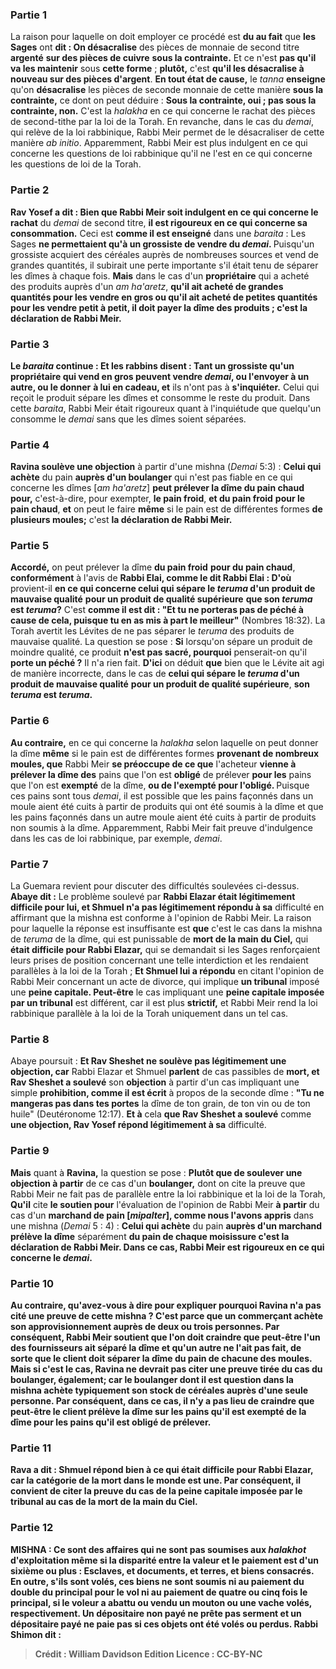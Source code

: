 
### Partie 1
La raison pour laquelle on doit employer ce procédé est <b>du au fait</b> que <b>les Sages</b> ont <b>dit : On désacralise</b> des pièces de monnaie de second titre <b>argenté</b> <b>sur des pièces de cuivre</b> <b>sous la contrainte.</b> Et ce n'est <b>pas qu'il va les maintenir</b> sous <b>cette forme</b> ; <b>plutôt,</b> c'est <b>qu'il les désacralise à nouveau sur des pièces d'argent</b>. <b>En tout état de cause,</b> le <i>tanna</i> <b>enseigne</b> qu'on <b>désacralise</b> les pièces de seconde monnaie de cette manière <b>sous la contrainte,</b> ce dont on peut déduire : <b>Sous la contrainte, oui ; pas sous la contrainte, non.</b> C'est la <i>halakha</i> en ce qui concerne le rachat des pièces de second-tithe par la loi de la Torah. En revanche, dans le cas du <i>demai</i>, qui relève de la loi rabbinique, Rabbi Meir permet de le désacraliser de cette manière <i>ab initio</i>. Apparemment, Rabbi Meir est plus indulgent en ce qui concerne les questions de loi rabbinique qu'il ne l'est en ce qui concerne les questions de loi de la Torah.

### Partie 2
<b>Rav Yosef a dit : Bien que Rabbi Meir soit indulgent en ce qui concerne le rachat</b> du <i>demai</i> de second titre, <b>il est rigoureux en ce qui concerne sa consommation.</b> Ceci est <b>comme il est enseigné</b> dans une <i>baraita</i> : Les Sages <b>ne permettaient qu'à un grossiste de vendre du <i>demai</i>. </b> Puisqu'un grossiste acquiert des céréales auprès de nombreuses sources et vend de grandes quantités, il subirait une perte importante s'il était tenu de séparer les dîmes à chaque fois. <b>Mais</b> dans le cas d'un <b>propriétaire</b> qui a acheté des produits auprès d'un <i>am ha'aretz</i>, <b>qu'il ait acheté de grandes quantités pour les vendre en gros <b>ou qu'il ait</b> acheté de petites quantités pour les vendre petit à petit, il <b>doit payer la dîme</b> des produits ; c'est <b>la déclaration de Rabbi Meir.</b>

### Partie 3
Le <i>baraita</i> continue : <b>Et les rabbins disent : Tant un grossiste qu'un propriétaire</b> qui vend en gros <b>peuvent vendre</b> <i>demai</i>, <b>ou l'envoyer</b> à un autre, ou le donner</b> <b>à lui en cadeau, et</b> ils n'ont pas à <b>s'inquiéter.</b> Celui qui reçoit le produit sépare les dîmes et consomme le reste du produit. Dans cette <i>baraita</i>, Rabbi Meir était rigoureux quant à l'inquiétude que quelqu'un consomme le <i>demai</i> sans que les dîmes soient séparées.

### Partie 4
<b>Ravina soulève une objection</b> à partir d'une mishna (<i>Demai</i> 5:3) : <b>Celui qui achète</b> du pain <b>auprès d'un boulanger</b> qui n'est pas fiable en ce qui concerne les dîmes [<i>am ha'aretz</i>] <b>peut prélever la dîme du pain chaud</b> <b>pour,</b> c'est-à-dire, pour exempter, <b>le pain froid</b>, <b>et du pain froid</b> <b>pour le pain chaud</b>, <b>et</b> on peut le faire <b>même</b> si le pain est de différentes formes <b>de plusieurs moules;</b> c'est <b>la déclaration de Rabbi Meir.</b>

### Partie 5
<b>Accordé,</b> on peut prélever la dîme <b>du pain froid</b> <b>pour du pain chaud</b>, <b>conformément</b> à l'avis de <b>Rabbi Elai, comme le dit Rabbi Elai : D'où</b> provient-il <b>en ce qui concerne celui qui sépare le <i>teruma</i> d'un produit de mauvaise qualité</b> <b>pour un produit de qualité supérieure</b> <b>que son <i>teruma</i> est <i>teruma</i>?</b> C'est <b>comme il est dit : "Et tu ne porteras pas de péché à cause de cela, puisque tu en as mis à part le meilleur"</b> (Nombres 18:32). La Torah avertit les Lévites de ne pas séparer le <i>teruma</i> des produits de mauvaise qualité. La question se pose : <b>Si</b> lorsqu'on sépare un produit de moindre qualité, ce produit <b>n'est pas sacré, pourquoi</b> penserait-on qu'il <b>porte un péché ?</b> Il n'a rien fait. <b>D'ici</b> on déduit <b>que</b> bien que le Lévite ait agi de manière incorrecte, dans le cas de <b>celui qui sépare le <i>teruma</i> d'un produit de mauvaise qualité</b> <b>pour un produit de qualité supérieure</b>, <b>son <i>teruma</i> est <i>teruma</i>.</b>

### Partie 6
<b>Au contraire,</b> en ce qui concerne la <i>halakha</i> selon laquelle on peut donner la dîme <b>même</b> si le pain est de différentes formes <b>provenant de nombreux moules, que</b> Rabbi Meir <b>se préoccupe de ce que</b> l'acheteur <b>vienne à prélever la dîme des</b> pains que l'on est <b>obligé</b> de prélever <b>pour les</b> pains que l'on est <b>exempté</b> de la dîme, <b>ou de l'exempté pour l'obligé. </b> Puisque ces pains sont tous <i>demai</i>, il est possible que les pains façonnés dans un moule aient été cuits à partir de produits qui ont été soumis à la dîme et que les pains façonnés dans un autre moule aient été cuits à partir de produits non soumis à la dîme. Apparemment, Rabbi Meir fait preuve d'indulgence dans les cas de loi rabbinique, par exemple, <i>demai</i>.

### Partie 7
La Guemara revient pour discuter des difficultés soulevées ci-dessus. <b>Abaye dit :</b> Le problème soulevé par <b>Rabbi Elazar était légitimement difficile pour lui, et Shmuel n'a pas légitimement répondu à sa</b> difficulté en affirmant que la mishna est conforme à l'opinion de Rabbi Meir. La raison pour laquelle la réponse est insuffisante est <b>que</b> c'est le cas dans la mishna de <i>teruma</i> de la dîme, qui est punissable de <b>mort de la main du Ciel,</b> qui <b>était difficile pour Rabbi Elazar,</b> qui se demandait si les Sages renforçaient leurs prises de position concernant une telle interdiction et les rendaient parallèles à la loi de la Torah ; <b>Et Shmuel lui a répondu</b> en citant l'opinion de Rabbi Meir concernant un acte de divorce, qui implique <b>un tribunal</b> imposé une <b>peine capitale. Peut-être</b> le cas impliquant une <b>peine capitale imposée par un tribunal</b> est différent, car</b> il est plus <b>strictif,</b> et Rabbi Meir rend la loi rabbinique parallèle à la loi de la Torah uniquement dans un tel cas.

### Partie 8
Abaye poursuit : <b>Et Rav Sheshet ne soulève pas légitimement une objection, car</b> Rabbi Elazar et Shmuel <b>parlent</b> de cas passibles de <b>mort, et Rav Sheshet a soulevé</b> son <b>objection</b> à partir d'un cas impliquant une simple <b>prohibition, comme il est écrit</b> à propos de la seconde dîme : <b>"Tu ne mangeras pas dans tes portes</b> la dîme de ton grain, de ton vin ou de ton huile" (Deutéronome 12:17). <b>Et à</b> cela <b>que Rav Sheshet a soulevé</b> comme <b>une objection, Rav Yosef répond légitimement à sa</b> difficulté.

### Partie 9
<b>Mais</b> quant à <b>Ravina,</b> la question se pose : <b>Plutôt que de soulever une objection à partir</b> de ce cas d'un <b>boulanger,</b> dont on cite la preuve que Rabbi Meir ne fait pas de parallèle entre la loi rabbinique et la loi de la Torah, <b>Qu'il</b> cite <b>le soutien pour</b> l'évaluation de l'opinion de Rabbi Meir <b>à partir</b> du cas d'un <b>marchand de pain [<i>mipalter</i>], comme nous l'avons appris</b> dans une mishna (<i>Demai</i> 5 : 4) : <b>Celui qui achète</b> du pain <b>auprès d'un marchand prélève la dîme</b> séparément <b>du pain de <b>chaque moisissure</b> c'est <b>la déclaration de Rabbi Meir.</b> Dans ce cas, Rabbi Meir est rigoureux en ce qui concerne le <i>demai</i>.

### Partie 10
<b>Au contraire, qu'avez-vous à dire</b> pour expliquer pourquoi Ravina n'a pas cité une preuve de cette mishna ? C'est parce que <b>un commerçant achète</b> son approvisionnement <b>auprès de deux</b> ou <b>trois personnes.</b> Par conséquent, Rabbi Meir soutient que l'on doit craindre que peut-être l'un des fournisseurs ait séparé la dîme et qu'un autre ne l'ait pas fait, de sorte que le client doit séparer la dîme du pain de chacune des moules. Mais si c'est le cas, Ravina ne devrait pas citer une preuve tirée du cas du <b>boulanger, également;</b> car le boulanger dont il est question dans la mishna <b>achète</b> typiquement son stock de céréales <b>auprès</b> d'une seule <b>personne.</b> Par conséquent, dans ce cas, il n'y a pas lieu de craindre que peut-être le client prélève la dîme sur les pains qu'il est exempté de la dîme pour les pains qu'il est obligé de prélever.

### Partie 11
<b>Rava a dit : Shmuel répond bien à</b> ce qui était difficile pour Rabbi Elazar, car <b>la catégorie de la mort dans le monde</b> est une. Par conséquent, il convient de citer la preuve du cas de la peine capitale imposée par le tribunal au cas de la mort de la main du Ciel.

### Partie 12
<strong>MISHNA :</strong> <b>Ce sont des affaires qui ne sont pas</b> soumises aux <i>halakhot</i> d'<b>exploitation</b> même si la disparité entre la valeur et le paiement est d'un sixième ou plus : <b>Esclaves, et documents, et terres, et biens consacrés</b>. En outre, s'ils sont volés, ces biens ne sont soumis <b>ni</b> au <b>paiement du double</b> du principal pour le vol <b>ni</b> au <b>paiement de quatre ou cinq</b> fois le principal, si le voleur a abattu ou vendu un mouton ou une vache volés, respectivement. <b>Un dépositaire non payé ne prête pas serment et un dépositaire payé ne paie pas</b> si ces objets ont été volés ou perdus. <b>Rabbi Shimon dit :</b>

>Crédit : William Davidson Edition
>Licence : CC-BY-NC